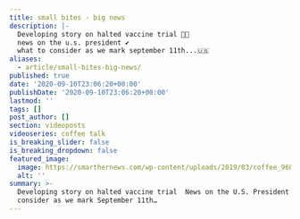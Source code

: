 ```yaml
---
title: small bites - big news
description: |-
  Developing story on halted vaccine trial 👊🏻
  news on the u.s. president ✔️
  what to consider as we mark september 11th...🇺🇸
aliases:
  - article/small-bites-big-news/
published: true
date: '2020-09-10T23:06:20+00:00'
publishDate: '2020-09-10T23:06:20+00:00'
lastmod: ''
tags: []
post_author: []
section: videoposts
videoseries: coffee talk
is_breaking_slider: false
is_breaking_dropdown: false
featured_image:
  image: https://smarthernews.com/wp-content/uploads/2019/03/coffee_960.jpg
  alt: ''
summary: >-
  Developing story on halted vaccine trial  News on the U.S. President  What to
  consider as we mark September 11th…
---
```

